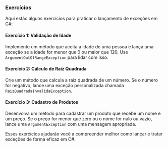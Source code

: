 ### Exercícios

Aqui estão alguns exercícios para praticar o lançamento de exceções em C#:

#### Exercício 1: Validação de Idade

Implemente um método que aceita a idade de uma pessoa e lança uma exceção se a idade for menor que 0 ou maior que 120. Use `ArgumentOutOfRangeException` para lidar com isso.

#### Exercício 2: Cálculo de Raiz Quadrada

Crie um método que calcula a raiz quadrada de um número. Se o número for negativo, lance uma exceção personalizada chamada `RaizQuadradaInvalidaException`.

#### Exercício 3: Cadastro de Produtos

Desenvolva um método para cadastrar um produto que recebe um nome e um preço. Se o preço for menor que zero ou o nome for nulo ou vazio, lance uma `ArgumentException` com uma mensagem apropriada.

Esses exercícios ajudarão você a compreender melhor como lançar e tratar exceções de forma eficaz em C#.